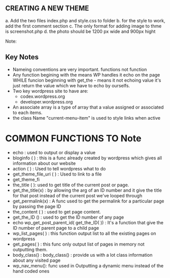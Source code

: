 ## CREATING A NEW THEME

a. Add the two files index.php and style.css to folder
b. for the style to work, add the first comment section
c. The only format for adding image to thme is screenshot.php
d. the photo should be 1200 px wide and 900px hight

Note:

## Key Notes

- Nameing conventions are very important. functions not function
- Any function begining with the means WP handles it echo on the page WHILE funcion beginning with get_the - means it not echoing value it's just return the value which we have to echo by ourselfs.
- Two key wordpress site to have are:
  - codex.wordpress.org
  - developer.wordpress.org
- An associate array is a type of array that a value assigned or associated to each items.
- the class Name "current-menu-item" is used to style links when active

# COMMON FUNCTIONS TO Note

- echo : used to output or display a value
- bloginfo ( ) : this is a func already created by wordpress which gives all information about our website
- action ( ) : Used to tell wordpress what to do
- get_theme_file_uri ( ) : Used to link to a file
- get_theme_fi
- the_title ( ): used to get title of the current post or page.
- get_the_title(x) : by allowing the arg of an ID number and it give the title for that post instead of the current post we've looped through
- get_permalink(x) : A func used to get the permalink for a particular page by passing the page ID
- the_content ( ) : used to get page content.
- get_the_ID () : used to get the ID number of any page
- echo wp_get_post_parent_id( get_the_ID( )) : It's a function that give the ID number of parent page to a child page
- wp_list_pages( ) : this function output list to all the existing pages on wordpress
- get_pages( ) : this func only output list of pages in memory not outputting them.
- body_class() : body_class() : provide us with a lot class information about any visited page
- wp_nav_menu(): func used in Outputting a dynamic menu instead of the hand coded ones

